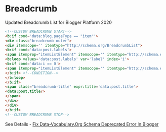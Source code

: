 # Breadcrumb
Updated Breadcrumb List for Blogger Platform 2020
```html
<!--CUSTOM BREADCRUMB START-->
<b:if cond='data:blog.pageType == "item"'>
<div class="breadcrumb-outer">
<div itemscope='' itemtype="http://schema.org/BreadcrumbList">
<b:if cond='data:post.labels'>
<span itemprop="itemListElement" itemscope='' itemtype="http://schema.org/ListItem"><a expr:href='data:blog.homepageUrl' itemprop="item"><span style='padding-left:8px;' itemprop="name">Home</span></a><meta itemprop="position" content="1" /></span>»
<b:loop values='data:post.labels' var='label' index='i'>
<b:if cond='data:i == 0'>
<span itemprop="itemListElement" itemscope='' itemtype="http://schema.org/ListItem"><a expr:href='data:label.url + "?&amp;max-results=7"' itemprop="item"><span itemprop="name"> <data:label.name/></span></a><meta itemprop="position" expr:content='data:i + 2' /></span><b:if cond='data:label.isLast != "true"'/>»
</b:if> <!--CONDITION-->
</b:loop>
</b:if>
<span class="breadcrumb-title" expr:title='data:post.title'>
<data:post.title/>
</span>
</div>
</div>
</b:if>
<!--CUSTOM BREADCRUMB STOP-->
```
See Details - [Fix Data-Vocabulary.Org Schema Deprecated Error In Blogger](https://www.compromath.com/2020/01/fix-data-vocabularyorg-schema.html "Fix Data-Vocabulary.Org Schema Deprecated Error In Blogger")
